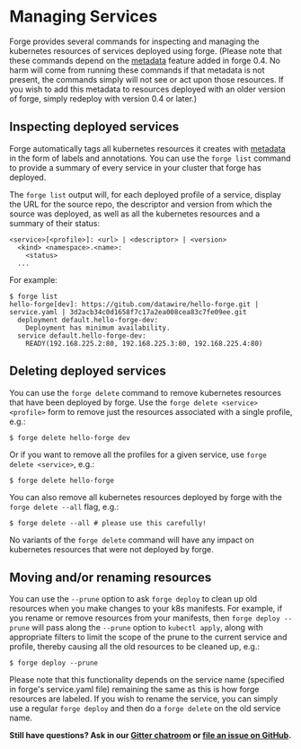 # Managing Services

Forge provides several commands for inspecting and managing the
kubernetes resources of services deployed using forge. (Please note
that these commands depend on the [metadata](metadata.md) feature
added in forge 0.4. No harm will come from running these commands if
that metadata is not present, the commands simply will not see or act
upon those resources. If you wish to add this metadata to resources
deployed with an older version of forge, simply redeploy with version
0.4 or later.)

## Inspecting deployed services

Forge automatically tags all kubernetes resources it creates with
[metadata](metadata.md) in the form of labels and annotations. You can
use the `forge list` command to provide a summary of every service in
your cluster that forge has deployed.

The `forge list` output will, for each deployed profile of a service,
display the URL for the source repo, the descriptor and version from
which the source was deployed, as well as all the kubernetes resources
and a summary of their status:

    <service>[<profile>]: <url> | <descriptor> | <version>
      <kind> <namespace>.<name>:
        <status>
      ...

For example:

    $ forge list
    hello-forge[dev]: https://gitub.com/datawire/hello-forge.git | service.yaml | 3d2acb34c0d1658f7c17a2ea008cea83c7fe09ee.git
      deployment default.hello-forge-dev:
        Deployment has minimum availability.
      service default.hello-forge-dev:
        READY(192.168.225.2:80, 192.168.225.3:80, 192.168.225.4:80)

## Deleting deployed services

You can use the `forge delete` command to remove kubernetes resources
that have been deployed by forge. Use the `forge delete <service> <profile>`
form to remove just the resources associated with a single profile,
e.g.:

    $ forge delete hello-forge dev
    
Or if you want to remove all the profiles for a given service, use
`forge delete <service>`, e.g.:

    $ forge delete hello-forge

You can also remove all kubernetes resources deployed by forge with
the `forge delete --all` flag, e.g.:

    $ forge delete --all # please use this carefully!

No variants of the `forge delete` command will have any impact on
kubernetes resources that were not deployed by forge.

## Moving and/or renaming resources

You can use the `--prune` option to ask `forge deploy` to clean up old
resources when you make changes to your k8s manifests. For example, if
you rename or remove resources from your manifests, then `forge deploy
--prune` will pass along the `--prune` option to `kubectl apply`,
along with appropriate filters to limit the scope of the prune to the
current service and profile, thereby causing all the old resources to
be cleaned up, e.g.:

    $ forge deploy --prune

Please note that this functionality depends on the service name
(specified in forge's service.yaml file) remaining the same as this is
how forge resources are labeled. If you wish to rename the service,
you can simply use a regular `forge deploy` and then do a `forge
delete` on the old service name.

**Still have questions? Ask in our [Gitter chatroom](https://gitter.im/datawire/forge) or [file an issue on GitHub](https://github.com/datawire/forge/issues/new).**
